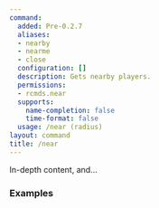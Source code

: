 ```yaml
---
command:
  added: Pre-0.2.7
  aliases:
  - nearby
  - nearme
  - close
  configuration: []
  description: Gets nearby players.
  permissions:
  - rcmds.near
  supports:
    name-completion: false
    time-format: false
  usage: /near (radius)
layout: command
title: /near
---
```


In-depth content, and...

### Examples

